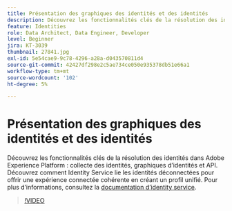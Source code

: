 ```yaml
---
title: Présentation des graphiques des identités et des identités
description: Découvrez les fonctionnalités clés de la résolution des identités dans Adobe Experience Platform&mdash, la collecte des identités, les graphiques d’identités et les API. Découvrez comment Identity Service lie les identités déconnectées pour offrir une expérience connectée cohérente en créant un profil unifié.
feature: Identities
role: Data Architect, Data Engineer, Developer
level: Beginner
jira: KT-3039
thumbnail: 27841.jpg
exl-id: 5e54cae9-9c78-4296-a28a-d043570811d4
source-git-commit: 42427df298e2c5ae734ce050e935378db51e66a1
workflow-type: tm+mt
source-wordcount: '102'
ht-degree: 5%

---
```


# Présentation des graphiques des identités et des identités

Découvrez les fonctionnalités clés de la résolution des identités dans Adobe Experience Platform : collecte des identités, graphiques d’identités et API. Découvrez comment Identity Service lie les identités déconnectées pour offrir une expérience connectée cohérente en créant un profil unifié. Pour plus d’informations, consultez la [documentation d’identity service](https://experienceleague.adobe.com/docs/experience-platform/identity/home.html?lang=fr).

>[!VIDEO](https://video.tv.adobe.com/v/27841?quality=12&learn=on)


